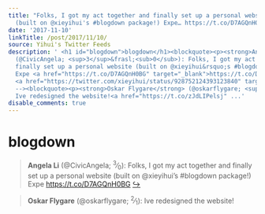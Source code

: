 ```yaml
---
title: "Folks, I got my act together and finally set up a personal website \U0001F389
  (built on @xieyihui's #blogdown package!) Expe… https://t.co/D7AGQnH0BG"
date: '2017-11-10'
linkTitle: /post/2017/11/10/
source: Yihui's Twitter Feeds
description: ' <h1 id="blogdown">blogdown</h1><blockquote><p><strong>Angela Li</strong>
  (@CivicAngela; <sup>3</sup>&frasl;<sub>0</sub>): Folks, I got my act together and
  finally set up a personal website (built on @xieyihui&rsquo;s #blogdown package!)
  Expe <a href="https://t.co/D7AGQnH0BG" target="_blank">https://t.co/D7AGQnH0BG</a>
  <a href="https://twitter.com/xieyihui/status/928752124393123840" target="_blank">&#8618;</a></p></blockquote><!--
  --><blockquote><p><strong>Oskar Flygare</strong> (@oskarflygare; <sup>2</sup>&frasl;<sub>1</sub>):
  Ive redesigned the website!<a href="https://t.co/zJdLIPelsj" ...'
disable_comments: true
---
```

 <h1 id="blogdown">blogdown</h1><blockquote><p><strong>Angela Li</strong> (@CivicAngela; <sup>3</sup>&frasl;<sub>0</sub>): Folks, I got my act together and finally set up a personal website (built on @xieyihui&rsquo;s #blogdown package!) Expe <a href="https://t.co/D7AGQnH0BG" target="_blank">https://t.co/D7AGQnH0BG</a> <a href="https://twitter.com/xieyihui/status/928752124393123840" target="_blank">&#8618;</a></p></blockquote><!-- --><blockquote><p><strong>Oskar Flygare</strong> (@oskarflygare; <sup>2</sup>&frasl;<sub>1</sub>): Ive redesigned the website!<a href="https://t.co/zJdLIPelsj" ...
